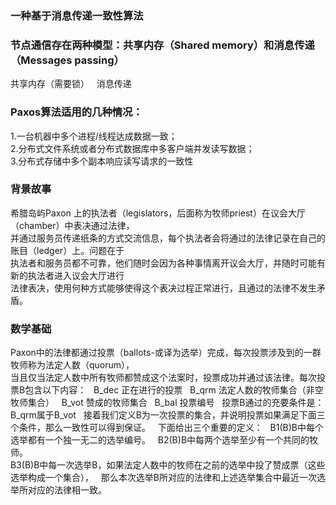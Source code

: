 ### 一种基于消息传递一致性算法  

### 节点通信存在两种模型：共享内存（Shared memory）和消息传递（Messages passing）  
共享内存（需要锁）  
消息传递  

### Paxos算法适用的几种情况：  
1.一台机器中多个进程/线程达成数据一致；  
2.分布式文件系统或者分布式数据库中多客户端并发读写数据；  
3.分布式存储中多个副本响应读写请求的一致性  

### 背景故事  
希腊岛屿Paxon 上的执法者（legislators，后面称为牧师priest）在议会大厅（chamber）中表决通过法律，  
并通过服务员传递纸条的方式交流信息，每个执法者会将通过的法律记录在自己的账目（ledger）上。问题在于  
执法者和服务员都不可靠，他们随时会因为各种事情离开议会大厅，并随时可能有新的执法者进入议会大厅进行  
法律表决，使用何种方式能够使得这个表决过程正常进行，且通过的法律不发生矛盾。  

### 数学基础  
Paxon中的法律都通过投票（ballots-或译为选举）完成，每次投票涉及到的一群牧师称为法定人数（quorum），  
当且仅当法定人数中所有牧师都赞成这个法案时，投票成功并通过该法律。每次投票B包含以下内容：  
B_dec 正在进行的投票  
B_qrm 法定人数的牧师集合（非空牧师集合）  
B_vot 赞成的牧师集合  
B_bal 投票编号  
投票B通过的充要条件是：B_qrm属于B_vot  
接着我们定义B为一次投票的集合，并说明投票如果满足下面三个条件，那么一致性可以得到保证。  
下面给出三个重要的定义：  
B1(B)B中每个选举都有一个独一无二的选举编号。  
B2(B)B中每两个选举至少有一个共同的牧师。  
B3(B)B中每一次选举B，如果法定人数中的牧师在之前的选举中投了赞成票（这些选举构成一个集合），  
那么本次选举B所对应的法律和上述选举集合中最近一次选举所对应的法律相一致。  
